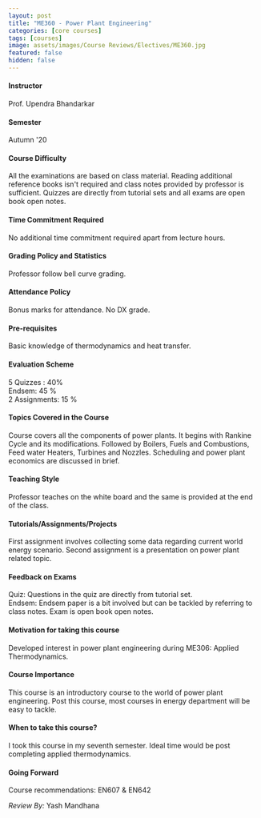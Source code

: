 ```yaml
---
layout: post
title: "ME360 - Power Plant Engineering"
categories: [core courses]
tags: [courses]
image: assets/images/Course Reviews/Electives/ME360.jpg
featured: false
hidden: false
---
```


#### Instructor
Prof. Upendra Bhandarkar

#### Semester
Autumn '20

#### Course Difficulty
All the examinations are based on class material. Reading additional reference books isn't required and class notes provided by professor is sufficient. Quizzes are directly from tutorial sets and all exams are open book open notes.

#### Time Commitment Required
No additional time commitment required apart from lecture hours.

#### Grading Policy and Statistics
Professor follow bell curve grading.

#### Attendance Policy
Bonus marks for attendance. No DX grade.

#### Pre-requisites
Basic knowledge of thermodynamics and heat transfer. 

#### Evaluation Scheme
5 Quizzes : 40%  
Endsem: 45 %  
2 Assignments: 15 %

#### Topics Covered in the Course
Course covers all the components of power plants. It begins with Rankine Cycle and its modifications. Followed by Boilers, Fuels and Combustions, Feed water Heaters, Turbines and Nozzles. Scheduling and power plant economics are discussed in brief.

#### Teaching Style
Professor teaches on the white board and the same is provided at the end of the class.

#### Tutorials/Assignments/Projects
First assignment involves collecting some data regarding current world energy scenario. Second assignment is a presentation on power plant related topic.

#### Feedback on Exams
Quiz: Questions in the quiz are directly from tutorial set.  
Endsem: Endsem paper is a bit involved but can be tackled by referring to class notes. Exam is open book open notes.

#### Motivation for taking this course
Developed interest in power plant engineering during ME306: Applied Thermodynamics.

#### Course Importance
This course is an introductory course to the world of power plant engineering. Post this course, most courses in energy department will be easy to tackle.

#### When to take this course?
I took this course in my seventh semester. Ideal time would be post completing applied thermodynamics.

#### Going Forward
Course recommendations: EN607 & EN642

*Review By:* Yash Mandhana